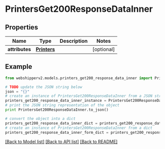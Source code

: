 # PrintersGet200ResponseDataInner


## Properties
Name | Type | Description | Notes
------------ | ------------- | ------------- | -------------
**attributes** | [**Printers**](Printers.md) |  | [optional] 

## Example

```python
from webshipperv2.models.printers_get200_response_data_inner import PrintersGet200ResponseDataInner

# TODO update the JSON string below
json = "{}"
# create an instance of PrintersGet200ResponseDataInner from a JSON string
printers_get200_response_data_inner_instance = PrintersGet200ResponseDataInner.from_json(json)
# print the JSON string representation of the object
print PrintersGet200ResponseDataInner.to_json()

# convert the object into a dict
printers_get200_response_data_inner_dict = printers_get200_response_data_inner_instance.to_dict()
# create an instance of PrintersGet200ResponseDataInner from a dict
printers_get200_response_data_inner_form_dict = printers_get200_response_data_inner.from_dict(printers_get200_response_data_inner_dict)
```
[[Back to Model list]](../README.md#documentation-for-models) [[Back to API list]](../README.md#documentation-for-api-endpoints) [[Back to README]](../README.md)


